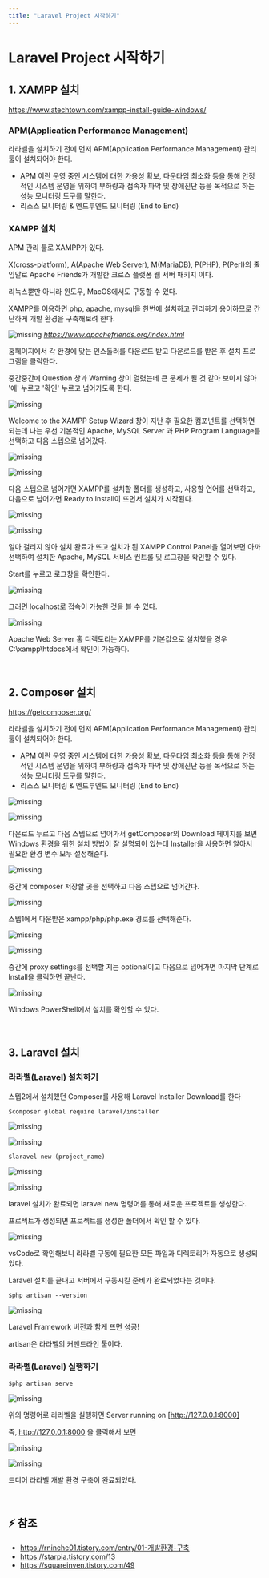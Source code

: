 ```yaml
---
title: "Laravel Project 시작하기"
---
```


# Laravel Project 시작하기


## 1. XAMPP 설치

<https://www.atechtown.com/xampp-install-guide-windows/>

### APM(Application Performance Management)
라라벨을 설치하기 전에 먼저 APM(Application Performance Management) 관리 툴이 설치되어야 한다. 
* APM 이란 운영 중인 시스템에 대한 가용성 확보, 다운타임 최소화 등을 통해 안정적인 시스템 운영을 위하여 부하량과 접속자 파악 및 장애진단 등을 목적으로 하는 성능 모니터링 도구를 말한다.
* 리소스 모니터링 & 엔드투엔드 모니터링 (End to End)

### XAMPP 설치
APM 관리 툴로 XAMPP가 있다. 

X(cross-platform), A(Apache Web Server), M(MariaDB), P(PHP), P(Perl)의 줄임말로 Apache Friends가 개발한 크로스 플랫폼 웹 서버 패키지 이다.

리눅스뿐만 아니라 윈도우, MacOS에서도 구동할 수 있다.

XAMPP를 이용하면 php, apache, mysql을 한번에 설치하고 관리하기 용이하므로 간단하게 개발 환경을 구축해보려 한다.

![missing](../assets/img/2022/221203_1.png) *https://www.apachefriends.org/index.html*

홈페이지에서 각 환경에 맞는 인스톨러를 다운로드 받고 다운로드를 받은 후 설치 프로그램을 클릭한다.

중간중간에 Question 창과 Warning 창이 열렸는데 큰 문제가 될 것 같아 보이지 않아 '예' 누르고 '확인' 누르고 넘어가도록 한다.

![missing](../assets/img/2022/221203_2.png)

Welcome to the XAMPP Setup Wizard 창이 지난 후 필요한 컴포넌트를 선택하면 되는데 나는 우선 기본적인 Apache, MySQL Server 과 PHP Program Language를 선택하고 다음 스텝으로 넘어갔다.

![missing](../assets/img/2022/221203_3.png)

![missing](../assets/img/2022/221203_4.png)

다음 스텝으로 넘어가면 XAMPP를 설치할 폴더를 생성하고, 사용할 언어를 선택하고, 다음으로 넘어가면 Ready to Install이 뜨면서 설치가 시작된다.

![missing](../assets/img/2022/221203_5.png)

![missing](../assets/img/2022/221203_6.png)

얼마 걸리지 않아 설치 완료가 뜨고 설치가 된 XAMPP Control Panel을 열어보면 아까 선택하여 설치한 Apache, MySQL 서비스 컨트롤 및 로그창을 확인할 수 있다.

Start를 누르고 로그창을 확인한다.

![missing](../assets/img/2022/221203_7.png)

그러면 localhost로 접속이 가능한 것을 볼 수 있다.

![missing](../assets/img/2022/221203_8.png)

Apache Web Server 홈 디렉토리는 XAMPP를 기본값으로 설치했을 경우 C:\xampp\htdocs에서 확인이 가능하다.

<br>

## 2. Composer 설치

<https://getcomposer.org/>

라라벨을 설치하기 전에 먼저 APM(Application Performance Management) 관리 툴이 설치되어야 한다. 
* APM 이란 운영 중인 시스템에 대한 가용성 확보, 다운타임 최소화 등을 통해 안정적인 시스템 운영을 위하여 부하량과 접속자 파악 및 장애진단 등을 목적으로 하는 성능 모니터링 도구를 말한다.
* 리소스 모니터링 & 엔드투엔드 모니터링 (End to End)

![missing](../assets/img/2022/221203_9.png)

![missing](../assets/img/2022/221203_10.png)

다운로드 누르고 다음 스텝으로 넘어가서 getComposer의 Download 페이지를 보면 Windows 환경을 위한 설치 방법이 잘 설명되어 있는데 Installer을 사용하면 알아서 필요한 환경 변수 모두 설정해준다.

![missing](../assets/img/2022/221203_11.png)

중간에 composer 저장할 곳을 선택하고 다음 스텝으로 넘어간다.

![missing](../assets/img/2022/221203_13.png)

스텝1에서 다운받은 xampp/php/php.exe 경로를 선택해준다. 

![missing](../assets/img/2022/221203_14.png)

![missing](../assets/img/2022/221203_15.png)

중간에 proxy settings를 선택할 지는 optional이고 다음으로 넘어가면 마지막 단계로 Install을 클릭하면 끝난다.

![missing](../assets/img/2022/221203_16.png)

Windows PowerShell에서 설치를 확인할 수 있다.

<br>

## 3. Laravel 설치

### 라라벨(Laravel) 설치하기
스텝2에서 설치했던 Composer를 사용해 Laravel Installer Download를 한다

```
$composer global require laravel/installer
```

![missing](../assets/img/2022/221203_17.png)

![missing](../assets/img/2022/221203_18.png)

```
$laravel new (project_name)
```

![missing](../assets/img/2022/221203_19.png)

![missing](../assets/img/2022/221203_20.png)

laravel 설치가 완료되면 laravel new 명령어를 통해 새로운 프로젝트를 생성한다.

프로젝트가 생성되면 프로젝트를 생성한 폴더에서 확인 할 수 있다.

![missing](../assets/img/2022/221203_21.png)

vsCode로 확인해보니 라라벨 구동에 필요한 모든 파일과 디렉토리가 자동으로 생성되었다.

Laravel 설치를 끝내고 서버에서 구동시킬 준비가 완료되었다는 것이다.

```
$php artisan --version
```

![missing](../assets/img/2022/221203_22.png)

Laravel Framework 버전과 함게 뜨면 성공!

artisan은 라라벨의 커맨드라인 툴이다.

### 라라벨(Laravel) 실행하기
```
$php artisan serve
```

![missing](../assets/img/2022/221203_23.png)

위의 명령어로 라라벨을 실행하면 Server running on [http://127.0.0.1:8000] 

즉, http://127.0.0.1:8000 을 클릭해서 보면

![missing](../assets/img/2022/221203_24.png)

![missing](../assets/img/2022/221203_25.png)

드디어 라라벨 개발 환경 구축이 완료되었다.

<br>

## ⚡ 참조
* <https://rninche01.tistory.com/entry/01-개발환경-구축>
* <https://starpia.tistory.com/13>
* <https://squareinven.tistory.com/49>

<br>
